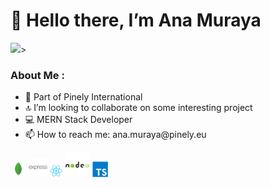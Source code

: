 <h1>👋 Hello there, I’m Ana Muraya</h1>
<div><img src="https://pinely.eu/_next/image?url=https%3A%2F%2Fpinely-strapi-files.s3.eu-west-3.amazonaws.com%2Flogo_0bda874db4.png&w=128&q=75"</div>>
<div>
<h3>About Me :</h3>
<ul>
<li>👾 Part of Pinely International</li>
<li>🔝 I’m looking to collaborate on some interesting project</li>
<li>💻 MERN Stack Developer</li>
<li>📫 How to reach me: ana.muraya@pinely.eu</li>
</ul>

<div>
<div>
<img src="https://github.com/devicons/devicon/blob/master/icons/mongodb/mongodb-original.svg" title="Mongodb" alt="Mongodb" width="25" height="25"/>
<img src="https://github.com/devicons/devicon/blob/master/icons/express/express-original-wordmark.svg"  title="Express" alt="Express" width="30" height="30"/> 
<img src="https://github.com/devicons/devicon/blob/master/icons/react/react-original.svg" title="React" alt="React" width="20" height="20"/> 
<img src="https://github.com/devicons/devicon/blob/master/icons/nodejs/nodejs-original-wordmark.svg"  title="NodeJS" alt="NodeJS" width="40" height="40"/> 
<img src="https://github.com/devicons/devicon/blob/master/icons/typescript/typescript-plain.svg" title="TypeScript" alt="TypeScript" width="25" height="25"/>
</div>
  
<!-- <div>
<img src="https://github.com/devicons/devicon/blob/master/icons/css3/css3-plain-wordmark.svg"   title="CSS3" alt="CSS" width="25" height="25"/> 
<img src="https://github.com/devicons/devicon/blob/master/icons/html5/html5-original.svg"  title="HTML5" alt="HTML" width="25" height="25"/> 
<img src="https://github.com/devicons/devicon/blob/master/icons/javascript/javascript-plain.svg"  title="JavaScript" alt="JavaScript" width="25" height="25"/> 
</div>
  
<div>
<img src="https://github.com/devicons/devicon/blob/master/icons/react/react-original.svg" title="React" alt="React" width="20" height="20"/> 
<img src="https://github.com/devicons/devicon/blob/master/icons/eslint/eslint-original.svg" title="ESLint" alt="ESLint" width="25" height="25"/>
<img src="https://github.com/devicons/devicon/blob/master/icons/typescript/typescript-plain.svg" title="TypeScript" alt="TypeScript" width="25" height="25"/>
</div>
  
<div>
<img src="https://github.com/devicons/devicon/blob/master/icons/sass/sass-original.svg" title="Sass" alt="Sass" width="25" height="25"/>
<img src="https://github.com/devicons/devicon/blob/master/icons/tailwindcss/tailwindcss-plain.svg" title="Tailwind" alt="Tailwind" width="25" height="25"/>
<img src="https://github.com/devicons/devicon/blob/master/icons/bootstrap/bootstrap-plain-wordmark.svg" title="Bootstrap" alt="Bootstrap" width="25" height="25"/> 
</div>
  
<div>
<img src="https://github.com/devicons/devicon/blob/master/icons/django/django-plain-wordmark.svg" title="Django" alt="Django" width="40" height="40""/> 
<img src="https://github.com/devicons/devicon/blob/master/icons/nodejs/nodejs-original-wordmark.svg"  title="NodeJS" alt="NodeJS" width="40" height="40"/> 
<img src="https://github.com/devicons/devicon/blob/master/icons/firebase/firebase-plain.svg" title="Firebase" alt="Firebase" width="25" height="25"/>
</div>
                                                                                                                                                  
<div>
<img src="https://github.com/devicons/devicon/blob/master/icons/express/express-original-wordmark.svg"  title="Express" alt="Express" width="30" height="30"/> 
<img src="https://github.com/devicons/devicon/blob/master/icons/mongodb/mongodb-original.svg" title="Mongodb" alt="Mongodb" width="25" height="25"/>
</div>
                                                                                                                                                     
<div>
<img src="https://github.com/devicons/devicon/blob/master/icons/git/git-original-wordmark.svg" title="Git" alt="Git" width="40" height="40"/>
<img src="https://github.com/devicons/devicon/blob/master/icons/figma/figma-original.svg" title="Figma" alt="Figma" width="25" height="25"/>
<img src="https://github.com/devicons/devicon/blob/master/icons/jira/jira-original.svg" title="Jira" alt="Jira" width="25" height="25"/>
</div> -->

</div>
